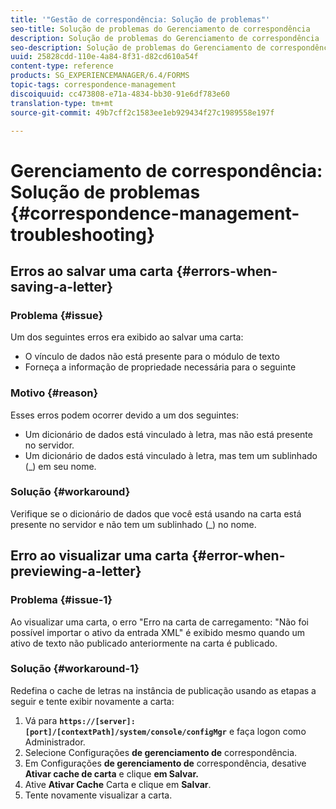 ```yaml
---
title: '"Gestão de correspondência: Solução de problemas"'
seo-title: Solução de problemas do Gerenciamento de correspondência
description: Solução de problemas do Gerenciamento de correspondência
seo-description: Solução de problemas do Gerenciamento de correspondência
uuid: 25828cdd-110e-4a84-8f31-d82cd610a54f
content-type: reference
products: SG_EXPERIENCEMANAGER/6.4/FORMS
topic-tags: correspondence-management
discoiquuid: cc473808-e71a-4834-bb30-91e6df783e60
translation-type: tm+mt
source-git-commit: 49b7cff2c1583ee1eb929434f27c1989558e197f

---
```



# Gerenciamento de correspondência: Solução de problemas {#correspondence-management-troubleshooting}

## Erros ao salvar uma carta {#errors-when-saving-a-letter}

### Problema {#issue}

Um dos seguintes erros era exibido ao salvar uma carta:

* O vínculo de dados não está presente para o módulo de texto
* Forneça a informação de propriedade necessária para o seguinte

### Motivo {#reason}

Esses erros podem ocorrer devido a um dos seguintes:

* Um dicionário de dados está vinculado à letra, mas não está presente no servidor.
* Um dicionário de dados está vinculado à letra, mas tem um sublinhado (_) em seu nome.

### Solução {#workaround}

Verifique se o dicionário de dados que você está usando na carta está presente no servidor e não tem um sublinhado (_) no nome.

## Erro ao visualizar uma carta {#error-when-previewing-a-letter}

### Problema {#issue-1}

Ao visualizar uma carta, o erro &quot;Erro na carta de carregamento: &quot;Não foi possível importar o ativo da entrada XML&quot; é exibido mesmo quando um ativo de texto não publicado anteriormente na carta é publicado.

### Solução {#workaround-1}

Redefina o cache de letras na instância de publicação usando as etapas a seguir e tente exibir novamente a carta:

1. Vá para **`https://[server]:[port]/[contextPath]/system/console/configMgr`** e faça logon como Administrador.
1. Selecione Configurações **de gerenciamento de** correspondência.
1. Em Configurações **de gerenciamento de** correspondência, desative **Ativar cache de carta** e clique **em Salvar.**
1. Ative **Ativar Cache** Carta e clique em **Salvar**.
1. Tente novamente visualizar a carta.

